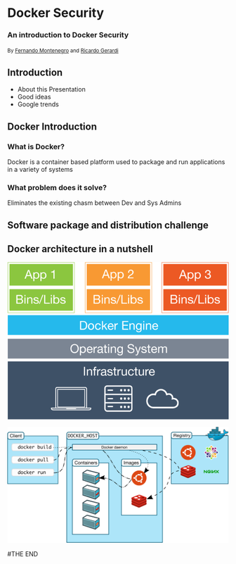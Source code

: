 # Docker Security

### An introduction to Docker Security

<small>By <a href="https://twitter.com/fsmontenegro">Fernando Montenegro</a> and <a href="https://twitter.com/ricardogerardi">Ricardo Gerardi</a></small>



## Introduction

- About this Presentation <!-- .element: class="fragment" data-fragment-index="1" -->
- Good ideas <!-- .element: class="fragment" data-fragment-index="2" -->
- Google trends <!-- .element: class="fragment" data-fragment-index="3" -->



## Docker Introduction

### What is Docker? <!-- .element: class="fragment" data-fragment-index="1" -->

Docker is a container based platform used to package and run applications in a variety of systems <!-- .element: class="fragment" data-fragment-index="2" -->

### What problem does it solve? <!-- .element: class="fragment" data-fragment-index="3" -->

Eliminates the existing chasm between Dev and Sys Admins <!-- .element: class="fragment" data-fragment-index="4" -->



## Software package and distribution challenge



## Docker architecture in a nutshell

![Alt text](images/what-is-vm-diagram.png) <!-- .element: style="border:1px grey" -->        


![Alt text](images/architecture.svg) <!-- .element: style="border:1px grey" -->



<!-- .slide: style="text-align: left;" -->
#THE END
